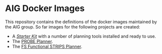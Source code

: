 # AIG Docker Images

This repository contains the definitions of the docker images maintained by the AIG group.
So far images for the following projects are created:


* A [_Starter Kit_](/starter-kit/README.md) with a number of planning tools installed and ready to use.
* The [PROBE Planner](/probe/README.md).
* The [FS Functional STRIPS Planner](/fs/README.md).


